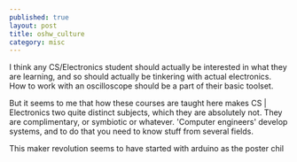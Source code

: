 ```yaml
---
published: true
layout: post
title: oshw_culture
category: misc
---
```


I think any CS/Electronics student should actually be interested in what
they are learning, and so should actually be tinkering with actual 
electronics. How to work with an oscilloscope should be a part of their 
basic toolset.

But it seems to me that how these courses are taught here
makes CS | Electronics two quite distinct subjects, which they are 
absolutely not. They are complimentary, or symbiotic or whatever. 
'Computer engineers' develop systems, and to do that you need to 
know stuff from several fields.

<incomplete blogpost>

This maker revolution seems to have started with arduino as the poster chil


